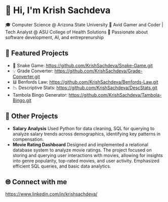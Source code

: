 # 👋 Hi, I'm Krish Sachdeva

🎓 Computer Science @ Arizona State University
💼 Avid Gamer and Coder | Tech Analyst @ ASU College of Health Solutions
🧠 Passionate about software development, AI, and entreprenurship

## 📂 Featured Projects
- 🐍  Snake Game: https://github.com/KrishSachdeva/Snake-Game.git
- 💡 Grade Converter: https://github.com/KrishSachdeva/Grade-Converter.git
- 𝌭 Benfords Law: https://github.com/KrishSachdeva/Benfords-Law.git
- 📉 Descriptive Stats: https://github.com/KrishSachdeva/DescStats.git
- Tambola Bingo Generator: https://github.com/KrishSachdeva/Tambola-Bingo.git

## 📂 Other Projects

- **Salary Analysis**
Used Python for data cleaning, SQL for querying to analyze salary trends across demographics, identifying key patterns in compensation.
- **Movie Rating Dashboard**
Designed and implemented a relational database system to analyze movie ratings. The project focused on storing and querying user interactions with movies, allowing for insights into genre popularity, top-rated movies, and user activity. Emphasized efficient SQL queries, and basic data analytics.

## 🌐 Connect with me
https://www.linkedin.com/in/krishsachdeva/
